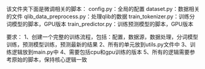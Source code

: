 该文件夹下面是微调相关的脚本：
config.py：全局的配置
dataset.py：数据相关的文件
qlib_data_preprocess.py：处理qlib的数据
train_tokenizer.py：训练分词模型的脚本，GPU版本
train_predictor.py：训练预测模型的脚本，GPU版本


要求：
1、创建一个完整的训练流程，包括：配置，数据源，数据处理，分词模型训练，预测模型训练，预测最新的结果
2、所有的单元放到utils.py文件中
3、训练逻辑放到main.py中
4、需要包括cpu和gpu训练的版本
5、所有的逻辑需要参考原始的脚本，保持核心逻辑一致
